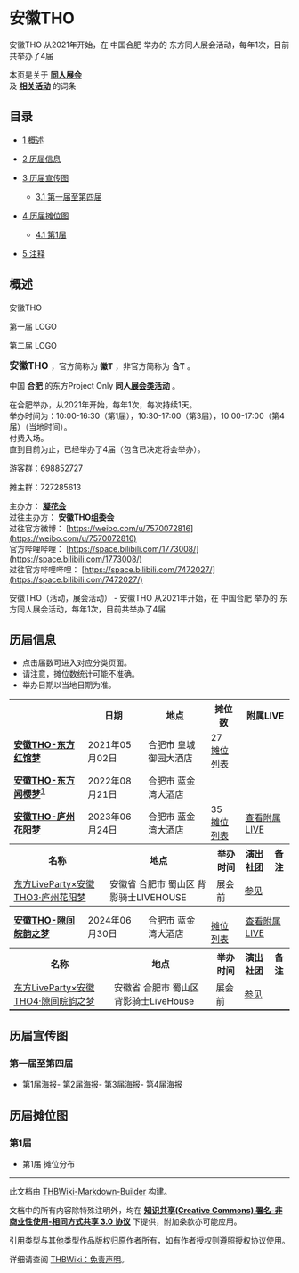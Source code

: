 # 安徽THO

<!-- source html: G:\repos\THBWiki-Markdown-Builder\THBWikiMarkdown\Temp\main\e\ef\ns0%3A%E5%AE%89%E5%BE%BDTHO.html -->

安徽THO 从2021年开始，在 中国合肥 举办的  东方同人展会活动，每年1次，目前共举办了4届

本页是关于 **[同人展会](./同人展会.md#展会类活动)**   
及 **[相关活动](./相关活动.md)** 的词条

## 目录

- [1 概述](#概述)
- [2 历届信息](#历届信息)
- [3 历届宣传图](#历届宣传图)

  - [3.1 第一届至第四届](#第一届至第四届)



- [4 历届摊位图](#历届摊位图)

  - [4.1 第1届](#第1届)



- [5 注释](#注释)





## 概述



  
安徽THO
  


[](./文件-东方红馆梦LOGO1.jpg.md)

第一届  LOGO


[](./文件-东方闻樱梦2.png.md)
第二届 LOGO




  
<big> **安徽THO** </big>，官方简称为 **徽T** ，非官方简称为 **合T** 。  
  
  
  
  
中国 **合肥** 的东方Project Only **同人[展会类活动](./展会类活动.md#展会类活动)** 。  
  
在合肥举办，从2021年开始，每年1次，每次持续1天。  
举办时间为：10:00-16:30（第1届），10:30-17:00（第3届），10:00-17:00（第4届）（当地时间）。  
付费入场。  
直到目前为止，已经举办了4届（包含已决定将会举办）。  
  
游客群：698852727  

摊主群：727285613  
  
  
  
  
主办方： **[凝花会](./凝花会.md)**   
过往主办方： **安徽THO组委会**   
过往官方微博： [https://weibo.com/u/7570072816](https://weibo.com/u/7570072816)   
官方哔哩哔哩： [https://space.bilibili.com/1773008/](https://space.bilibili.com/1773008/)   
过往官方哔哩哔哩： [https://space.bilibili.com/7472027/](https://space.bilibili.com/7472027/)   
  
安徽THO（活动，展会活动） - 安徽THO 从2021年开始，在 中国合肥 举办的  东方同人展会活动，每年1次，目前共举办了4届

## 历届信息
- 点击届数可进入对应分类页面。
- 请注意，摊位数统计可能不准确。
- 举办日期以当地日期为准。


<table>
<tbody><tr><th> </th><th>日期</th><th>地点</th><th>摊位数</th><th>附属LIVE</th></tr>
<tr><td id="1"><b><a href="/展会作品列表?e=%E5%AE%89%E5%BE%BDTHO%231">安徽THO-东方红馆梦</a></b></td><td id="ev-1">2021年05月02日</td><td>合肥市 皇城御园大酒店<br><small><span style="color:grey;"></span></small></td><td>27<br><a href="./安徽THO-第1届摊位.md" title="安徽THO/第1届摊位">摊位列表</a></td><td></td></tr>
<tr><td id="2"><b><a href="/展会作品列表?e=%E5%AE%89%E5%BE%BDTHO%232">安徽THO-东方闻樱梦</a></b><sup id="cite_ref-1" class="reference"><a href="#cite_note-1">1</a></sup></td><td id="ev-2">2022年08月21日</td><td>合肥市 蓝金湾大酒店<br><small><span style="color:grey;"></span></small></td><td></td><td></td></tr>
<tr><td id="3"><b><a href="/展会作品列表?e=%E5%AE%89%E5%BE%BDTHO%233">安徽THO-庐州花阳梦</a></b></td><td id="ev-3">2023年06月24日</td><td>合肥市 蓝金湾大酒店<br><small><span style="color:grey;"></span></small></td><td>35<br><a href="./安徽THO-第3届摊位.md" title="安徽THO/第3届摊位">摊位列表</a></td><td><a href="#3"><span class="mw-customtoggle-inlive-3 mw-customtoggle">查看附属LIVE</span></a></td></tr><tr class="mw-collapsible mw-collapsed" id="mw-customcollapsible-inlive-3"><td colspan="5" style="padding:0;"><table class="wikitable" style="margin:0;width:100%;"><tbody><tr><th>名称</th><th>地点</th><th>举办时间</th><th>演出社团</th><th>备注</th></tr><tr><td><a href="/%E4%B8%9C%E6%96%B9LiveParty#63" title="东方LiveParty">东方LiveParty×安徽THO3·庐州花阳梦</a></td><td>安徽省 合肥市 蜀山区 背影骑士LIVEHOUSE</td><td>展会前</td><td><a href="/%E4%B8%9C%E6%96%B9LiveParty#第63届" title="东方LiveParty">参见</a></td><td></td></tr></tbody></table></td></tr>
<tr><td id="4"><b><a href="/展会作品列表?e=%E5%AE%89%E5%BE%BDTHO%234">安徽THO-隙间皖韵之梦</a></b></td><td id="ev-4">2024年06月30日</td><td>合肥市 蓝金湾大酒店<br><small><span style="color:grey;"></span></small></td><td><br><a href="/index.php?title=%E5%AE%89%E5%BE%BDTHO/%E7%AC%AC4%E5%B1%8A%E6%91%8A%E4%BD%8D&amp;action=edit&amp;redlink=1" class="new" title="安徽THO/第4届摊位（页面不存在）">摊位列表</a></td><td><a href="#4"><span class="mw-customtoggle-inlive-4 mw-customtoggle">查看附属LIVE</span></a></td></tr><tr class="mw-collapsible mw-collapsed" id="mw-customcollapsible-inlive-4"><td colspan="5" style="padding:0;"><table class="wikitable" style="margin:0;width:100%;"><tbody><tr><th>名称</th><th>地点</th><th>举办时间</th><th>演出社团</th><th>备注</th></tr><tr><td><a href="/%E4%B8%9C%E6%96%B9LiveParty#82" title="东方LiveParty">东方LiveParty×安徽THO4·隙间皖韵之梦</a></td><td>安徽省 合肥市 蜀山区 背影骑士LiveHouse</td><td>展会前</td><td><a href="/%E4%B8%9C%E6%96%B9LiveParty#第82届" title="东方LiveParty">参见</a></td><td></td></tr></tbody></table></td></tr>
</tbody></table>



## 历届宣传图

### 第一届至第四届
- [](./文件-安徽THO一宣-1.png.md)第1届海报- [](./文件-徽T2海报.png.md)第2届海报- [](./文件-安徽THO3.png.md)第3届海报- [](./文件-隙间皖韵之梦宣传图1.jpg.md)第4届海报


## 历届摊位图

### 第1届
- [](./文件-安徽THO场地图.png.md)第1届 摊位分布


[^cite_note-1]: 因不可抗力取消举办

  
  






---

此文档由 [THBWiki-Markdown-Builder](https://github.com/Delsin-Yu/THBWiki-Markdown-Builder) 构建。

文档中的所有内容除特殊注明外，均在 [**知识共享(Creative Commons) 署名-非商业性使用-相同方式共享 3.0 协议**](https://creativecommons.org/licenses/by-sa/3.0/deed.zh-hans) 下提供，附加条款亦可能应用。

引用类型与其他类型作品版权归原作者所有，如有作者授权则遵照授权协议使用。

详细请查阅 [THBWiki：免责声明](https://thbwiki.cc/THBWiki:%E5%85%8D%E8%B4%A3%E5%A3%B0%E6%98%8E)。

